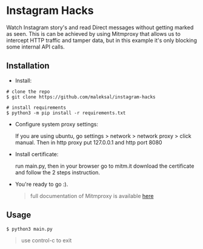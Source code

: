 # Instagram Hacks

Watch Instagram story's and read Direct messages without getting marked as seen. This is can be achieved by using Mitmproxy that allows us to intercept HTTP traffic and tamper data, but in this example it's only blocking some internal API calls.

## Installation

* Install:

```console
# clone the repo
$ git clone https://github.com/maleksal/instagram-hacks

# install requirements
$ python3 -m pip install -r requirements.txt

```

* Configure system proxy settings:

  If you are using ubuntu, go settings > network > network proxy > click manual. Then in http proxy put 127.0.0.1 and http port  8080

* Install certificate:

  run main.py, then in your browser go to mitm.it download the certificate and follow the 2 steps instruction.

* You're ready to go :).

  > full documentation of Mitmproxy is available [here](https://github.com/mitmproxy/mitmproxy)

  

## Usage

```console
$ python3 main.py
```

> use control-c to exit



